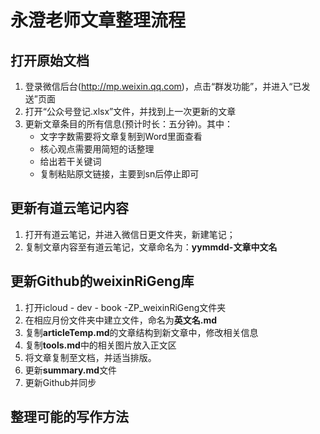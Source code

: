 # 永澄老师文章整理流程

## 打开原始文档

1. 登录微信后台(http://mp.weixin.qq.com)，点击“群发功能”，并进入“已发送”页面
2. 打开“公众号登记.xlsx”文件，并找到上一次更新的文章
3. 更新文章条目的所有信息(预计时长：五分钟)。其中：
    - 文字字数需要将文章复制到Word里面查看
    - 核心观点需要用简短的话整理
    - 给出若干关键词
    - 复制粘贴原文链接，主要到sn后停止即可

## 更新有道云笔记内容

1. 打开有道云笔记，并进入微信日更文件夹，新建笔记；
2. 复制文章内容至有道云笔记，文章命名为：**yymmdd-文章中文名**

## 更新Github的weixinRiGeng库

1. 打开icloud - dev - book -ZP_weixinRiGeng文件夹
2. 在相应月份文件夹中建立文件，命名为**英文名.md**
3. 复制**articleTemp.md**的文章结构到新文章中，修改相关信息
4. 复制**tools.md**中的相关图片放入正文区
5. 将文章复制至文档，并适当排版。
6. 更新**summary.md**文件
7. 更新Github并同步

## 整理可能的写作方法